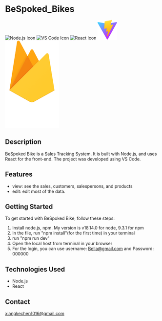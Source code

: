 # BeSpoked_Bikes

![Node.js Icon](https://img.icons8.com/color/48/000000/nodejs.png "Node.js") ![VS Code Icon](https://img.icons8.com/color/48/000000/visual-studio-code-2019.png "VS Code") ![React Icon](https://img.icons8.com/color/48/000000/react-native.png "React") ![Vite Icon](https://github.com/BenChenVT/BeSpoked_Bikes/blob/master/public/vite.svg) ![Firebase](https://github.com/BenChenVT/BeSpoked_Bikes/blob/master/public/firebase.png)

## Description

BeSpoked Bike is a Sales Tracking System. It is built with Node.js, and uses React for the front-end. The project was developed using VS Code.

## Features

- view: see the sales, customers, salespersons, and products
- edit: edit most of the data.

## Getting Started

To get started with BeSpoked Bike, follow these steps:

1. Install node.js, npm. My version is v18.14.0 for node, 9.3.1 for npm
2. In the file, run "npm install"(for the first time) in your terminal
3. run "npm run dev" 
4. Open the local host from terminal in your browser
5. For the login, you can use username: Bella@gmail.com   and   Password: 000000

## Technologies Used

- Node.js
- React


## Contact

xiangkechen1016@gmail.com
